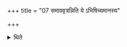 +++
title = "07 समाववृत्रन्निति ये ऽभिषिच्यमानस्य"

+++

<details><summary>थिते</summary>

7. (The Adhvaryu) wipes upwards those sticky substances (the sprinkled water) which flow down (from the body) of (the sacrificer)  
</details>

